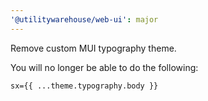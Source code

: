 ```yaml
---
'@utilitywarehouse/web-ui': major
---
```


Remove custom MUI typography theme.

You will no longer be able to do the following:

```
sx={{ ...theme.typography.body }}
```
